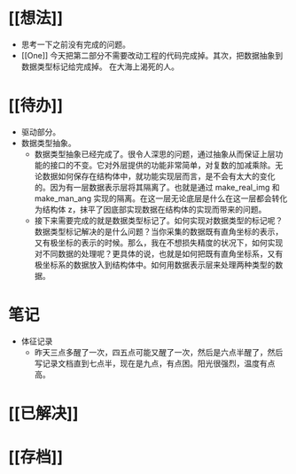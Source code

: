 # [[想法]]
- 思考一下之前没有完成的问题。
- [[One]]
今天把第二部分不需要改动工程的代码完成掉。其次，把数据抽象到数据类型标记给完成掉。
在大海上渴死的人。

# [[待办]]
- 驱动部分。
- 数据类型抽象。
	- 数据类型抽象已经完成了。很令人深思的问题，通过抽象从而保证上层功能的接口的不变。它对外层提供的功能非常简单，对复数的加减乘除。无论数据如何保存在结构体中，就功能实现层而言，是不会有太大的变化的。因为有一层数据表示层将其隔离了。也就是通过 make_real_img 和 make_man_ang 实现的隔离。在这一层无论底层是什么在这一层都会转化为结构体 z，抹平了因底部实现数据在结构体的实现而带来的问题。
	- 接下来需要完成的就是数据类型标记了。如何实现对数据类型的标记呢？数据类型标记解决的是什么问题？当你采集的数据既有直角坐标的表示，又有极坐标的表示的时候。那么，我在不想损失精度的状况下，如何实现对不同数据的处理呢？更具体的说，也就是如何把既有直角坐标系，又有极坐标系的数据放入到结构体中。如何用数据表示层来处理两种类型的数据。

# 笔记
- 体征记录
	- 昨天三点多醒了一次，四五点可能又醒了一次，然后是六点半醒了，然后写记录文档直到七点半，现在是九点，有点困。阳光很强烈，温度有点高。

# [[已解决]]



# [[存档]]